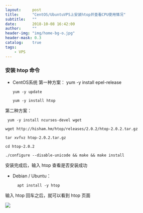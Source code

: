 ```yaml
---
layout:     post
title:      "CentOS/UbuntuVPS上安装htop并查看CPU使用情况"
subtitle:   ""
date:       2018-10-08 16:42:00
author:     ""
header-img: "img/home-bg-o.jpg"
header-mask: 0.3
catalog:    true
tags:
    - VPS
---
```




### 安装 htop 命令
- CentOS系统
 第一种方案：
	  yum -y install epel-release

	  yum -y update

	  yum -y install htop

第二种方案：

	 yum -y install ncurses-devel wget

	wget http://hisham.hm/htop/releases/2.0.2/htop-2.0.2.tar.gz

	tar xvfvz htop-2.0.2.tar.gz

	cd htop-2.0.2

	./configure --disable-unicode && make && make install

安装完成后，输入 htop 查看是否安装成功

- Debian / Ubuntu：

		apt install -y htop

输入 htop 回车之后，就可以看到 htop 页面

![](https://ws1.sinaimg.cn/large/9f723435ly1fw0ka7gv5bj20y40hgtax.jpg)